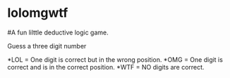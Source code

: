 # lolomgwtf
#A fun lilttle deductive logic game.

Guess a three digit number

*LOL = One digit is correct but in the wrong position.
*OMG = One digit is correct and is in the correct position.
*WTF = NO digits are correct.